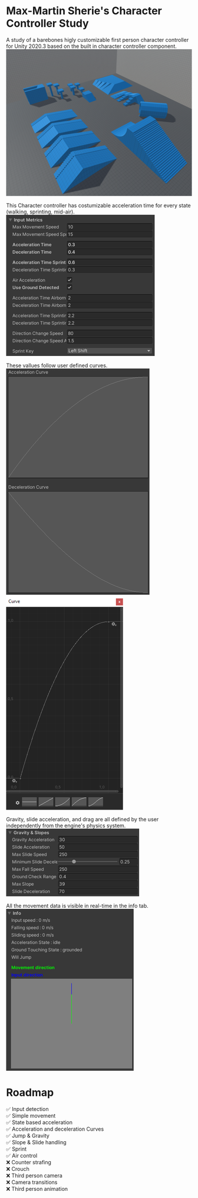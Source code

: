 # Max-Martin Sherie's Character Controller Study
  
A study of a barebones higly customizable first person character controller for Unity 2020.3 based on the built in character controller component.
![Gym Bird Eye View](https://github.com/Max-Martin-Sherie/CharacterControllerStudy/blob/main/Images/Gym.png?raw=true)
  
  
This Character controller has costumizable acceleration time for every state (walking, sprinting, mid-air).  
![Input Metrics](https://github.com/Max-Martin-Sherie/CharacterControllerStudy/blob/main/Images/InputMetrics.png?raw=true)
  
These vallues follow user defined curves.  
![Curves](https://github.com/Max-Martin-Sherie/CharacterControllerStudy/blob/main/Images/InputCurves.png?raw=true)
![Curve editor](https://github.com/Max-Martin-Sherie/CharacterControllerStudy/blob/main/Images/CurvesEditor.png?raw=true)

Gravity, slide acceleration, and drag are all defined by the user independently from the engine's physics system.  
![Gravity & Slide metrics](https://github.com/Max-Martin-Sherie/CharacterControllerStudy/blob/main/Images/Gravity&Slopes.png?raw=true)

All the movement data is visible in real-time in the info tab.  
![Gravity & Slide metrics](https://github.com/Max-Martin-Sherie/CharacterControllerStudy/blob/main/Images/info.png?raw=true)

# Roadmap

✅ Input detection  
✅ Simple movement  
✅ State based acceleration  
✅ Acceleration and deceleration Curves  
✅ Jump & Gravity  
✅ Slope & Slide handling  
✅ Sprint  
✅ Air control  
❌ Counter strafing  
❌ Crouch  
❌ Third person camera  
❌ Camera transitions  
❌ Third person animation  
